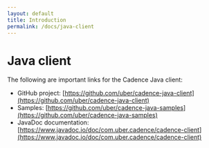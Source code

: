 ```yaml
---
layout: default
title: Introduction
permalink: /docs/java-client
---
```


# Java client

The following are important links for the Cadence Java client:

- GitHub project: [https://github.com/uber/cadence-java-client](https://github.com/uber/cadence-java-client)
- Samples: [https://github.com/uber/cadence-java-samples](https://github.com/uber/cadence-java-samples)
- JavaDoc documentation: [https://www.javadoc.io/doc/com.uber.cadence/cadence-client](https://www.javadoc.io/doc/com.uber.cadence/cadence-client)
